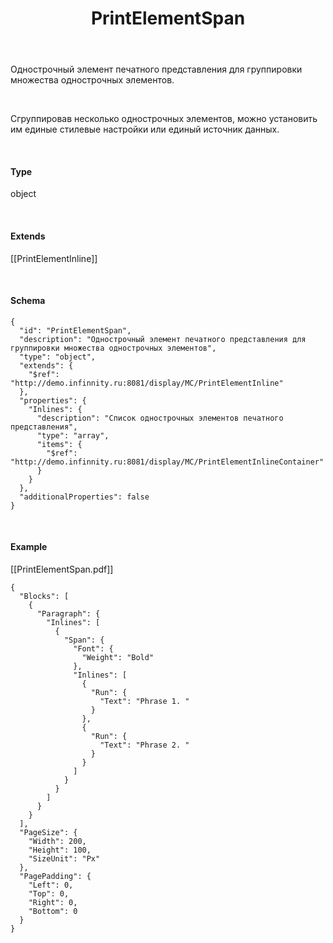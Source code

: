 ﻿---
layout: default
title: PrintElementSpan
position: 1
categories: 
tags: 
---

Однострочный элемент печатного представления для группировки множества однострочных элементов.

   

Сгруппировав несколько однострочных элементов, можно установить им единые стилевые настройки или единый источник данных.

   

#### Type

object

   

#### Extends

[[PrintElementInline]]

   

#### Schema

```
{
  "id": "PrintElementSpan",
  "description": "Однострочный элемент печатного представления для группировки множества однострочных элементов",
  "type": "object",
  "extends": {
    "$ref": "http://demo.infinnity.ru:8081/display/MC/PrintElementInline"
  },
  "properties": {
    "Inlines": {
      "description": "Список однострочных элементов печатного представления",
      "type": "array",
      "items": {
        "$ref": "http://demo.infinnity.ru:8081/display/MC/PrintElementInlineContainer"
      }
    }
  },
  "additionalProperties": false
}
```

   

#### Example

[[PrintElementSpan.pdf]]

```
{
  "Blocks": [
    {
      "Paragraph": {
        "Inlines": [
          {
            "Span": {
              "Font": {
                "Weight": "Bold"
              },
              "Inlines": [
                {
                  "Run": {
                    "Text": "Phrase 1. "
                  }
                },
                {
                  "Run": {
                    "Text": "Phrase 2. "
                  }
                }
              ]
            }
          }
        ]
      }
    }
  ],
  "PageSize": {
    "Width": 200,
    "Height": 100,
    "SizeUnit": "Px"
  },
  "PagePadding": {
    "Left": 0,
    "Top": 0,
    "Right": 0,
    "Bottom": 0
  }
}
```

 

 

